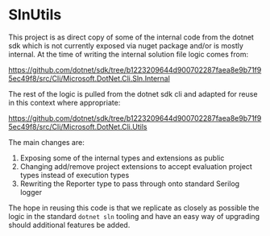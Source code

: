 # SlnUtils

This project is as direct copy of some of the internal code from the dotnet sdk which is not currently exposed via nuget package and/or is mostly internal.
At the time of writing the internal solution file logic comes from:

https://github.com/dotnet/sdk/tree/b1223209644d900702287faea8e9b71f95ec49f8/src/Cli/Microsoft.DotNet.Cli.Sln.Internal

The rest of the logic is pulled from the dotnet sdk cli and adapted for reuse in this context where appropriate:

https://github.com/dotnet/sdk/tree/b1223209644d900702287faea8e9b71f95ec49f8/src/Cli/Microsoft.DotNet.Cli.Utils

The main changes are:

1. Exposing some of the internal types and extensions as public
2. Changing add/remove project extensions to accept evaluation project types instead of execution types
3. Rewriting the Reporter type to pass through onto standard Serilog logger

The hope in reusing this code is that we replicate as closely as possible the logic in the standard `dotnet sln` tooling and have an easy way of upgrading should additional features be added. 

